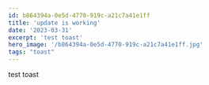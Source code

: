```yaml
---
id: b864394a-0e5d-4770-919c-a21c7a41e1ff
title: 'update is working'
date: '2023-03-31'
excerpt: 'test toast'
hero_image: '/b864394a-0e5d-4770-919c-a21c7a41e1ff.jpg'
tags: "toast"
---
```



test toast

